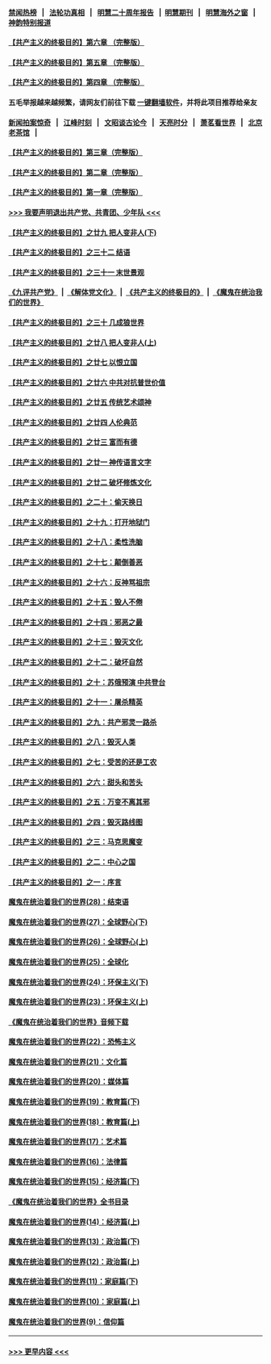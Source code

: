 #### [禁闻热榜](热点新闻.md?=0)  &nbsp;&nbsp;|&nbsp;&nbsp; [法轮功真相](https://github.com/gfw-breaker/truth/blob/master/README.md?=0) &nbsp;&nbsp;|&nbsp;&nbsp; [明慧二十周年报告](https://github.com/gfw-breaker/mh-reports/blob/master/README.md?=0) &nbsp;&nbsp;|&nbsp;&nbsp;[明慧期刊](https://github.com/gfw-breaker/mh-qikan) &nbsp;&nbsp;|&nbsp;&nbsp; [明慧海外之窗](https://github.com/gfw-breaker/mh-news/blob/master/README.md?=0) &nbsp;&nbsp;|&nbsp;&nbsp; [神韵特别报道](https://github.com/gfw-breaker/mh-news/blob/master/shenyun.md?=0)
#### [【共产主义的终极目的】第六章 （完整版）](../pages/nsc422/n11428913.md?t=03050231) 
#### [【共产主义的终极目的】第五章 （完整版）](../pages/nsc422/n11428912.md?t=03050231) 
#### [【共产主义的终极目的】第四章 （完整版）](../pages/nsc422/n11428907.md?t=03050231) 
#### 五毛举报越来越频繁，请网友们前往下载 [一键翻墙软件](https://github.com/gfw-breaker/ssr-accounts)，并将此项目推荐给亲友
#### [新闻拍案惊奇](https://github.com/gfw-breaker/banned-news/blob/master/pages/link4.md) &nbsp;&nbsp;|&nbsp;&nbsp; [江峰时刻](https://github.com/gfw-breaker/banned-news/blob/master/pages/link4.md) &nbsp;&nbsp;|&nbsp;&nbsp; [文昭谈古论今](https://github.com/gfw-breaker/banned-news/blob/master/pages/link4.md) &nbsp;&nbsp;|&nbsp;&nbsp; [天亮时分](https://github.com/gfw-breaker/banned-news/blob/master/pages/link4.md) &nbsp;&nbsp;|&nbsp;&nbsp; [萧茗看世界](https://github.com/gfw-breaker/banned-news/blob/master/pages/link4.md) &nbsp;&nbsp;|&nbsp;&nbsp; [北京老茶馆](https://github.com/gfw-breaker/banned-news/blob/master/pages/link4.md) &nbsp;&nbsp;|&nbsp;&nbsp; 
#### [【共产主义的终极目的】第三章（完整版）](../pages/nsc422/n11428848.md?t=03050231) 
#### [【共产主义的终极目的】第二章（完整版）](../pages/nsc422/n11428831.md?t=03050231) 
#### [【共产主义的终极目的】第一章（完整版）](../pages/nsc422/n11417651.md?t=03050231) 
#### [>>> 我要声明退出共产党、共青团、少年队 <<<](https://github.com/begood0513/goodnews/blob/master/quit/letter.md) 
#### [【共产主义的终极目的】之廿九 把人变非人(下)](../pages/nsc422/n11344140.md?t=03050231) 
#### [【共产主义的终极目的】之三十二 结语](../pages/nsc422/n11360535.md?t=03050231) 
#### [【共产主义的终极目的】之三十一 末世景观](../pages/nsc422/n11351129.md?t=03050231) 
#### [《九评共产党》](https://github.com/begood0513/9ping.md/blob/master/README.md) &nbsp;|&nbsp; [《解体党文化》](../../../../jtdwh.md/blob/master/README.md)  &nbsp;|&nbsp; [《共产主义的终极目的》](../../../../gczydzjmd.md/blob/master/README.md) &nbsp;|&nbsp; [《魔鬼在统治我们的世界》](../../../../mgztzwmdsj.md/blob/master/README.md) 
#### [【共产主义的终极目的】之三十 几成狼世界](../pages/nsc422/n11348280.md?t=03050231) 
#### [【共产主义的终极目的】之廿八 把人变非人(上)](../pages/nsc422/n11340492.md?t=03050231) 
#### [【共产主义的终极目的】之廿七 以恨立国](../pages/nsc422/n11336944.md?t=03050231) 
#### [【共产主义的终极目的】之廿六 中共对抗普世价值](../pages/nsc422/n11324785.md?t=03050231) 
#### [【共产主义的终极目的】之廿五 传统艺术颂神](../pages/nsc422/n11296396.md?t=03050231) 
#### [【共产主义的终极目的】之廿四 人伦典范](../pages/nsc422/n11296397.md?t=03050231) 
#### [【共产主义的终极目的】之廿三 富而有德](../pages/nsc422/n11283598.md?t=03050231) 
#### [【共产主义的终极目的】之廿一 神传语言文字](../pages/nsc422/n11263265.md?t=03050231) 
#### [【共产主义的终极目的】之廿二 破坏修炼文化](../pages/nsc422/n11245728.md?t=03050231) 
#### [【共产主义的终极目的】之二十：偷天换日](../pages/nsc422/n11238846.md?t=03050231) 
#### [【共产主义的终极目的】之十九：打开地狱门](../pages/nsc422/n11206376.md?t=03050231) 
#### [【共产主义的终极目的】之十八：柔性洗脑](../pages/nsc422/n11199994.md?t=03050231) 
#### [【共产主义的终极目的】之十七：颠倒善恶](../pages/nsc422/n11179782.md?t=03050231) 
#### [【共产主义的终极目的】之十六：反神骂祖宗](../pages/nsc422/n11166798.md?t=03050231) 
#### [【共产主义的终极目的】之十五：毁人不倦](../pages/nsc422/n11166792.md?t=03050231) 
#### [【共产主义的终极目的】之十四：邪恶之最](../pages/nsc422/n11150249.md?t=03050231) 
#### [【共产主义的终极目的】之十三：毁灭文化](../pages/nsc422/n11135227.md?t=03050231) 
#### [【共产主义的终极目的】之十二：破坏自然](../pages/nsc422/n11135214.md?t=03050231) 
#### [【共产主义的终极目的】之十：苏俄预演 中共登台](../pages/nsc422/n11118424.md?t=03050231) 
#### [【共产主义的终极目的】之十一：屠杀精英](../pages/nsc422/n11118442.md?t=03050231) 
#### [【共产主义的终极目的】之九：共产邪灵一路杀](../pages/nsc422/n11114139.md?t=03050231) 
#### [【共产主义的终极目的】之八：毁灭人类](../pages/nsc422/n11108503.md?t=03050231) 
#### [【共产主义的终极目的】之七：受苦的还是工农](../pages/nsc422/n11101809.md?t=03050231) 
#### [【共产主义的终极目的】之六：甜头和苦头](../pages/nsc422/n11096971.md?t=03050231) 
#### [【共产主义的终极目的】之五：万变不离其邪](../pages/nsc422/n11091285.md?t=03050231) 
#### [【共产主义的终极目的】之四：毁灭路线图](../pages/nsc422/n11086284.md?t=03050231) 
#### [【共产主义的终极目的】之三：马克思魔变](../pages/nsc422/n11061941.md?t=03050231) 
#### [【共产主义的终极目的】之二：中心之国](../pages/nsc422/n11047728.md?t=03050231) 
#### [【共产主义的终极目的】之一：序言](../pages/nsc422/n11086077.md?t=03050231) 
#### [魔鬼在统治着我们的世界(28)：结束语](../pages/nsc422/n10936246.md?t=03050231) 
#### [魔鬼在统治着我们的世界(27)：全球野心(下)](../pages/nsc422/n10928319.md?t=03050231) 
#### [魔鬼在统治着我们的世界(26)：全球野心(上)](../pages/nsc422/n10900318.md?t=03050231) 
#### [魔鬼在统治着我们的世界(25)：全球化](../pages/nsc422/n10788205.md?t=03050231) 
#### [魔鬼在统治着我们的世界(24)：环保主义(下)](../pages/nsc422/n10695307.md?t=03050231) 
#### [魔鬼在统治着我们的世界(23)：环保主义(上)](../pages/nsc422/n10688613.md?t=03050231) 
#### [《魔鬼在统治着我们的世界》音频下载](../pages/nsc422/n10635553.md?t=03050231) 
#### [魔鬼在统治着我们的世界(22)：恐怖主义](../pages/nsc422/n10614727.md?t=03050231) 
#### [魔鬼在统治着我们的世界(21)：文化篇](../pages/nsc422/n10597706.md?t=03050231) 
#### [魔鬼在统治着我们的世界(20)：媒体篇](../pages/nsc422/n10586579.md?t=03050231) 
#### [魔鬼在统治着我们的世界(19)：教育篇(下)](../pages/nsc422/n10564808.md?t=03050231) 
#### [魔鬼在统治着我们的世界(18)：教育篇(上)](../pages/nsc422/n10526970.md?t=03050231) 
#### [魔鬼在统治着我们的世界(17)：艺术篇](../pages/nsc422/n10499093.md?t=03050231) 
#### [魔鬼在统治着我们的世界(16)：法律篇](../pages/nsc422/n10485969.md?t=03050231) 
#### [魔鬼在统治着我们的世界(15)：经济篇(下)](../pages/nsc422/n10469975.md?t=03050231) 
#### [《魔鬼在统治着我们的世界》全书目录](../pages/nsc422/n10464261.md?t=03050231) 
#### [魔鬼在统治着我们的世界(14)：经济篇(上)](../pages/nsc422/n10457370.md?t=03050231) 
#### [魔鬼在统治着我们的世界(13)：政治篇(下)](../pages/nsc422/n10448270.md?t=03050231) 
#### [魔鬼在统治着我们的世界(12)：政治篇(上)](../pages/nsc422/n10444576.md?t=03050231) 
#### [魔鬼在统治着我们的世界(11)：家庭篇(下)](../pages/nsc422/n10440961.md?t=03050231) 
#### [魔鬼在统治着我们的世界(10)：家庭篇(上)](../pages/nsc422/n10435448.md?t=03050231) 
#### [魔鬼在统治着我们的世界(9)：信仰篇](../pages/nsc422/n10432159.md?t=03050231) 

----
#### [ >>> 更早内容 <<< ](../indexes/nsc422-earlier.md)
